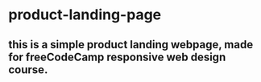 # product-landing-page

## this is a simple product landing webpage, made for freeCodeCamp responsive  web design course.